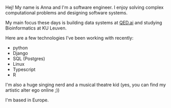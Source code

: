 Hej! My name is Anna and I'm a software engineer. I enjoy solving complex computational problems and designing software systems.

My main focus these days is building data systems at [QED.ai](https://qed.ai) and studying Bioinformatics at KU Leuven.

Here are a few technologies I’ve been working with recently:
- python
- Django
- SQL (Postgres)
- Linux
- Typescript
- R 

I'm also a huge singing nerd and a musical theatre kid (yes, you can find my artistic alter ego online ;)) 

I'm based in Europe.
